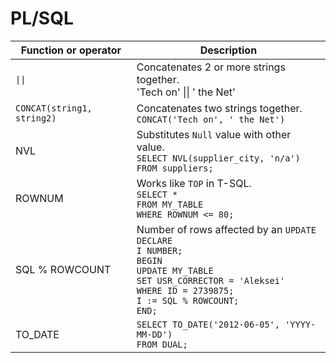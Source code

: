 # PL/SQL

Function or operator | Description
-|-
`\|\|` | Сoncatenates 2 or more strings together.<br>'Tech on' \|\| ' the Net'
`CONCAT(string1, string2)` | Concatenates two strings together.<br>`CONCAT('Tech on', ' the Net')`
NVL | Substitutes `Null` value with other value.<br>`SELECT NVL(supplier_city, 'n/a')`<br>`FROM suppliers;`
ROWNUM | Works like `TOP` in T-SQL.<br>`SELECT *`<br>`FROM MY_TABLE`<br>`WHERE ROWNUM <= 80;`
SQL % ROWCOUNT | Number of rows affected by an `UPDATE`<br>`DECLARE`<br>`I NUMBER;`<br>`BEGIN`<br>`UPDATE MY_TABLE`<br>`SET USR_CORRECTOR = 'Aleksei'`<br>`WHERE ID = 2739875;`<br>`I := SQL % ROWCOUNT;`<br>`END;`
TO_DATE | `SELECT TO_DATE('2012-06-05', 'YYYY-MM-DD')`<br>`FROM DUAL;`
